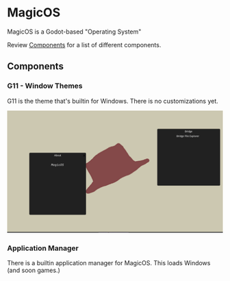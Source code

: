 # MagicOS

MagicOS is a Godot-based "Operating System"

Review [Components](#components) for a list of different components.

## Components

### G11 - Window Themes

G11 is the theme that's builtin for Windows. There is no customizations yet.

![G11 Preview](assets/prev1.png)

### Application Manager

There is a builtin application manager for MagicOS. This loads Windows (and soon games.)

